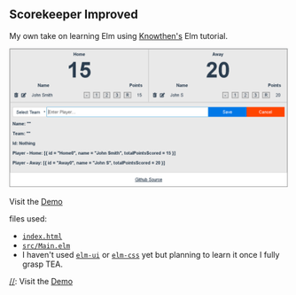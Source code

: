 ## Scorekeeper Improved

My own take on learning Elm using [Knowthen's](https://github.com/knowthen/elm) Elm tutorial.

![Screenshot of app](screenshot.png)

Visit the [Demo](https://jaeyson.github.io/score-keeper-improved/)

files used:

- [`index.html`](https://github.com/jaeyson/score-keeper-improved/blob/master/index.html)
- [`src/Main.elm`](https://github.com/jaeyson/score-keeper-improved/blob/master/src/Main.elm)
- I haven't used [`elm-ui`](https://github.com/mdgriffith/elm-ui/tree/1.1.0) or [`elm-css`](https://github.com/rtfeldman/elm-css) yet but planning to learn it once I fully grasp TEA.

[//]: # "Work in Progress"
[//]: Visit the [Demo](https://gitcdn.xyz/repo/jaeyson/score-keeper-improved/master/index.html)
